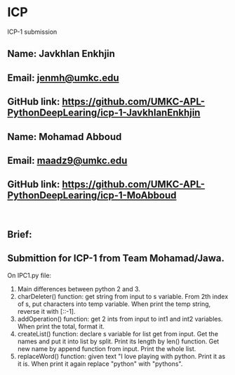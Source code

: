 # ICP

ICP-1 submission

## Name: Javkhlan Enkhjin
## Email: jenmh@umkc.edu
## GitHub link: https://github.com/UMKC-APL-PythonDeepLearing/icp-1-JavkhlanEnkhjin
## Name: Mohamad Abboud
## Email: maadz9@umkc.edu
## GitHub link: https://github.com/UMKC-APL-PythonDeepLearing/icp-1-MoAbboud

<br/>
 
## Brief:
## Submittion for ICP-1 from Team Mohamad/Jawa.
On IPC1.py file:
1. Main differences between python 2 and 3.
2. charDeleter() function: get string from input to s variable. From 2th index of s, put characters into temp variable. When print the temp string, reverse it with [::-1]. 
3. addOperation() function: get 2 ints from input to int1 and int2 variables. When print the total, format it.
4. createList() function: declare s variable for list get from input. Get the names and put it into list by split. Print its length by len() function. Get new name by append function from input. Print the whole list.
5. replaceWord() function: given text "I love playing with python. Print it as it is. When print it again replace "python" with "pythons". 
 
